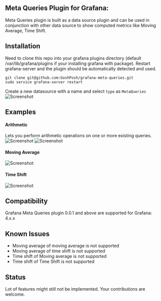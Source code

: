 ## Meta Queries Plugin for Grafana:
Meta Queries plugin is built as a data source plugin and can be used in conjunction with other data source to show computed metrics like Moving Average, Time Shift.
  
## Installation
Need to clone this repo into your grafana plugins directory (default /var/lib/grafana/plugins if your installing grafana with package).
Restart grafana-server and the plugin should be automatically detected and used.

```
git clone git@github.com:GoshPosh/grafana-meta-queries.git
sudo service grafana-server restart
```  

Create a new datasource with a name and select `type` as `MetaQueries`
![Screenshot](/img/DataSourceConfig.png?raw=true "DataSource")

## Examples
#### Arithmetic
Lets you perform arithmetic operations on one or more existing queries.
![Screenshot](/img/arithmetic-ex1.png?raw=true "Arithmetic Example 1 - Metric * 2")
![Screenshot](/img/arithmetic-ex2.png?raw=true "Arithmetic Example 2 - Metric A + Metric B")

#### Moving Average
![Screenshot](/img/moving_average-ex1.png?raw=true "Moving Average Example 1 - 7 period moving average of Metric A ")

#### Time Shift
![Screenshot](/img/time_shift-ex1.png?raw=true "Time Shift Example 1 - 1 period timeshift of Metric A ")


## Compatibility
Grafana Meta Queries plugin 0.0.1 and above are supported for Grafana: 4.x.x


## Known Issues
* Moving average of moving average is not supported
* Moving average of time shift is not supported
* Time shift of Moving average is not supported
* Time shift of Time Shift is not supported

## Status
Lot of features might still not be implemented. Your contributions are welcome.

